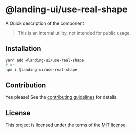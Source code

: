 # @landing-ui/use-real-shape

A Quick description of the component

> This is an internal utility, not intended for public usage.

## Installation

```sh
yarn add @landing-ui/use-real-shape
# or
npm i @landing-ui/use-real-shape
```

## Contribution

Yes please! See the
[contributing guidelines](https://github.com/PanagiotisPitsikoulis/landing.ui/blob/master/CONTRIBUTING.md)
for details.

## License

This project is licensed under the terms of the
[MIT license](https://github.com/PanagiotisPitsikoulis/landing.ui/blob/master/LICENSE).
